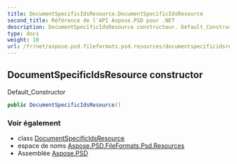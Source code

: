 ```yaml
---
title: DocumentSpecificIdsResource.DocumentSpecificIdsResource
second_title: Référence de l'API Aspose.PSD pour .NET
description: DocumentSpecificIdsResource constructeur. Default_Constructor
type: docs
weight: 10
url: /fr/net/aspose.psd.fileformats.psd.resources/documentspecificidsresource/documentspecificidsresource/
---
```

## DocumentSpecificIdsResource constructor

Default_Constructor

```csharp
public DocumentSpecificIdsResource()
```

### Voir également

* class [DocumentSpecificIdsResource](../)
* espace de noms [Aspose.PSD.FileFormats.Psd.Resources](../../documentspecificidsresource/)
* Assemblée [Aspose.PSD](../../../)


